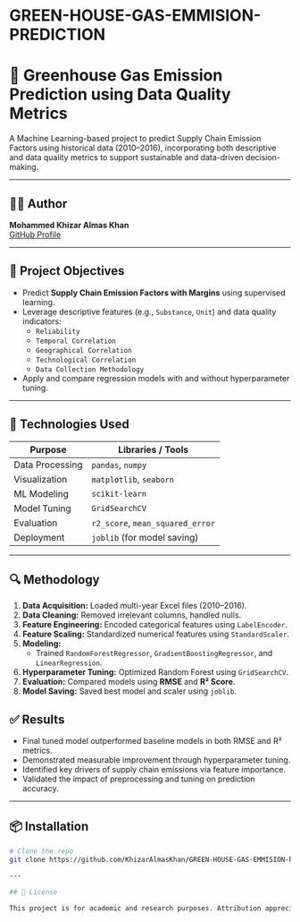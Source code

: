 # GREEN-HOUSE-GAS-EMMISION-PREDICTION

# 🌱 Greenhouse Gas Emission Prediction using Data Quality Metrics

A Machine Learning-based project to predict Supply Chain Emission Factors using historical data (2010–2016), incorporating both descriptive and data quality metrics to support sustainable and data-driven decision-making.

---

## 👨‍💻 Author

**Mohammed Khizar Almas Khan**  
[GitHub Profile](https://github.com/KhizarAlmasKhan)

---

## 📌 Project Objectives

- Predict **Supply Chain Emission Factors with Margins** using supervised learning.
- Leverage descriptive features (e.g., `Substance`, `Unit`) and data quality indicators:
  - `Reliability`
  - `Temporal Correlation`
  - `Geographical Correlation`
  - `Technological Correlation`
  - `Data Collection Methodology`
- Apply and compare regression models with and without hyperparameter tuning.

---

## 🧰 Technologies Used

| Purpose           | Libraries / Tools         |
|------------------|---------------------------|
| Data Processing  | `pandas`, `numpy`         |
| Visualization    | `matplotlib`, `seaborn`   |
| ML Modeling      | `scikit-learn`            |
| Model Tuning     | `GridSearchCV`            |
| Evaluation       | `r2_score`, `mean_squared_error` |
| Deployment       | `joblib` (for model saving) |

---

## 🔍 Methodology

1. **Data Acquisition:** Loaded multi-year Excel files (2010–2016).
2. **Data Cleaning:** Removed irrelevant columns, handled nulls.
3. **Feature Engineering:** Encoded categorical features using `LabelEncoder`.
4. **Feature Scaling:** Standardized numerical features using `StandardScaler`.
5. **Modeling:**
   - Trained `RandomForestRegressor`, `GradientBoostingRegressor`, and `LinearRegression`.
6. **Hyperparameter Tuning:** Optimized Random Forest using `GridSearchCV`.
7. **Evaluation:** Compared models using **RMSE** and **R² Score**.
8. **Model Saving:** Saved best model and scaler using `joblib`.

## ✅ Results

- Final tuned model outperformed baseline models in both RMSE and R² metrics.
- Demonstrated measurable improvement through hyperparameter tuning.
- Identified key drivers of supply chain emissions via feature importance.
- Validated the impact of preprocessing and tuning on prediction accuracy.

---

## 📦 Installation

```bash
# Clone the repo
git clone https://github.com/KhizarAlmasKhan/GREEN-HOUSE-GAS-EMMISION-PREDICTION.git

---

## 📃 License

This project is for academic and research purposes. Attribution appreciated.
